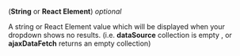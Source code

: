 <!-- noResultsString -->
(**String** or **React Element**) *optional*

A string or React Element value which will be displayed when your dropdown shows no results. (i.e. **dataSource** collection is empty , or **ajaxDataFetch** returns an empty collection)
